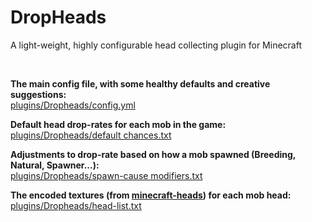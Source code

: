 # DropHeads
A light-weight, highly configurable head collecting plugin for Minecraft

<br>

**The main config file, with some healthy defaults and creative suggestions:**<br>
[plugins/Dropheads/config.yml](./config.yml)

**Default head drop-rates for each mob in the game:**<br>
[plugins/Dropheads/default chances.txt](./default%20chances.txt)

**Adjustments to drop-rate based on how a mob spawned (Breeding, Natural, Spawner...):**<br>
[plugins/Dropheads/spawn-cause modifiers.txt](./spawn-cause%20modifiers.txt)

**The encoded textures (from [minecraft-heads](https://minecraft-heads.com/)) for each mob head:**<br>
[plugins/Dropheads/head-list.txt](./head-list.txt)
